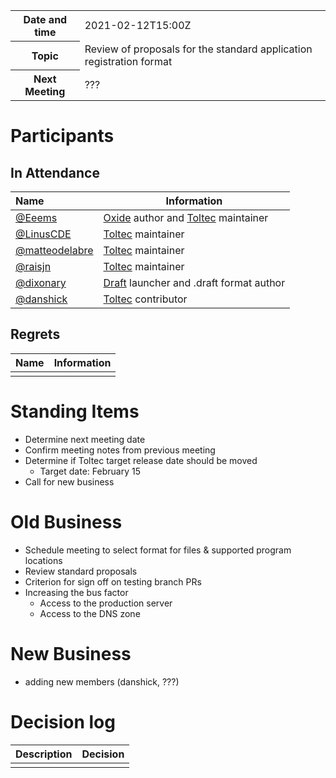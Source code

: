 <table>
<tr>
    <th>Date and time</th>
    <td>2021-02-12T15:00Z</td>
</tr>
<tr>
    <th>Topic</th>
    <td>Review of proposals for the standard application registration format</td>
</tr>
<tr>
    <th>Next Meeting</th>
    <td>???</td>
</tr>
</table>


# Participants

## In Attendance

| Name                                               | Information                                                                                                  |
| :------------------------------------------------- | ------------------------------------------------------------------------------------------------------------ |
| [@Eeems](https://github.com/Eeems)                 | [Oxide](https://github.com/Eeems/oxide) author and [Toltec](https://github.com/toltec-dev/toltec) maintainer |
| [@LinusCDE](https://github.com/LinusCDE)           | [Toltec](https://github.com/toltec-dev/toltec) maintainer                                                    |
| [@matteodelabre](https://github.com/matteodelabre) | [Toltec](https://github.com/toltec-dev/toltec) maintainer                                                    |
| [@raisjn](https://github.com/raisjn)               | [Toltec](https://github.com/toltec-dev/toltec) maintainer   |
| [@dixonary](https://github.com/dixonary)           | [Draft](https://github.com/dixonary/draft-reMarkable) launcher and .draft format author                      |
| [@danshick](https://github.com/danshick)           | [Toltec](https://github.com/toltec-dev/toltec) contributor                                                   |

## Regrets

| Name                                               | Information                                                                             |
| -------------------------------------------------- | --------------------------------------------------------------------------------------- |
|                                                    |                                                                                         |

# Standing Items

- Determine next meeting date
- Confirm meeting notes from previous meeting
- Determine if Toltec target release date should be moved
    - Target date: February 15
- Call for new business

# Old Business

- Schedule meeting to select format for files & supported program locations
- Review standard proposals
- Criterion for sign off on testing branch PRs
- Increasing the bus factor
    - Access to the production server
    - Access to the DNS zone

# New Business

- adding new members (danshick, ???)

# Decision log

| Description                | Decision               |
| -------------------------- | ---------------------- |
|                            |                        |
